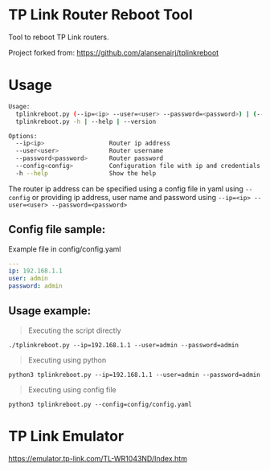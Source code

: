 # TP Link Router Reboot Tool
Tool to reboot TP Link routers.

Project forked from: https://github.com/alansenairj/tplinkreboot

# Usage
```bash
Usage:
  tplinkreboot.py (--ip=<ip> --user=<user> --password=<password>) | (--config=<config>)
  tplinkreboot.py -h | --help | --version

Options:
  --ip<ip>                  Router ip address
  --user<user>              Router username
  --password<password>      Router password
  --config<config>          Configuration file with ip and credentials
  -h --help                 Show the help
```

The router ip address can be specified using a config file in yaml using `--config` or providing ip address, user name and password using `--ip=<ip> --user=<user> --password=<password>`

## Config file sample:
Example file in config/config.yaml

```yaml
---
ip: 192.168.1.1
user: admin
password: admin
```

## Usage example:
> Executing the script directly
```
./tplinkreboot.py --ip=192.168.1.1 --user=admin --password=admin
```

> Executing using python
```
python3 tplinkreboot.py --ip=192.168.1.1 --user=admin --password=admin
```

> Executing using config file
```
python3 tplinkreboot.py --config=config/config.yaml
```

# TP Link Emulator
https://emulator.tp-link.com/TL-WR1043ND/Index.htm
